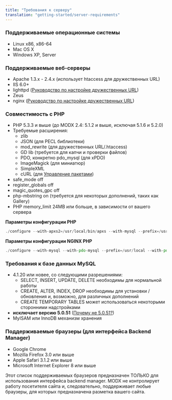 ```yaml
---
title: "Требования к серверу"
translation: "getting-started/server-requirements"
---
```



### Поддерживаемые операционные системы

- Linux x86, x86-64
- Mac OS X
- Windows XP, Server

### Поддерживаемые веб-серверы

- Apache 1.3.x - 2.4.x (использует htaccess для дружественных URL)
- IIS 6.0+
- lighttpd ([Руководство по настройке дружественных URL](getting-started/friendly-urls/lighttpd "Lighttpd Guide"))
- Zeus
- nginx ([Руководство по настройке дружественных URL](getting-started/friendly-urls/nginx "Nginx Server Config"))

### Совместимость с PHP

- PHP 5.3.3 и выше (до MODX 2.4: 5.1.2 и выше, исключая 5.1.6 и 5.2.0)
- Требуемые расширения:
  - zlib
  - JSON (для PECL библиотеки)
  - mod\_rewrite (для дружественных URL/.htaccess)
  - GD lib (требуется для капчи и проверки файлов)
  - PDO, конкретно pdo\_mysql (для xPDO)
  - ImageMagick (для миниатюр)
  - SimpleXML
  - cURL (для [Управление пакетами](extending-modx/transport-packages "Управление пакетами"))
- safe\_mode off
- register\_globals off
- magic\_quotes\_gpc off
- php-mbstring on (требуется для некоторых дополнений, таких как Gallery)
- PHP memory\_limit 24MB или больше, в зависимости от вашего сервера

**Параметры конфигурации PHP** 
``` php 
./configure --with-apxs2=/usr/local/bin/apxs --with-mysql --prefix=/usr/local --with-pdo-mysql --with-zlib
```

**Параметры конфигурации NGINX PHP** 
``` php 
./configure --with-mysql --with-pdo-mysql --prefix=/usr/local --with-pdo-mysql --with-zlib
```

### Требования к базе данных MySQL

- 4.1.20 или новее, со следующими разрешениями:
  - SELECT, INSERT, UPDATE, DELETE необходимы для нормальной работы
  - CREATE, ALTER, INDEX, DROP необходимы для установки / обновления и, возможно, для различных дополнений
  - CREATE TEMPORARY TABLES может использоваться некоторыми сторонними надстройками
- **исключает версию 5.0.51** ([Почему не 5.0.51?](getting-started/installation/troubleshooting/mysql-5.0.51 "MySQL 5.0.51 Issues"))
- MyISAM или InnoDB механизм хранения

### Поддерживаемые браузеры (для интерфейса Backend Manager)

- Google Chrome
- Mozilla Firefox 3.0 или выше
- Apple Safari 3.1.2 или выше
- Microsoft Internet Explorer 8 или выше

Этот список поддерживаемых браузеров предназначен ТОЛЬКО для использования интерфейса backend manager. MODX не контролирует работу посетителя сайта и, следовательно, поддерживает любые браузеры, для которых предназначена разметка вашего сайта.
